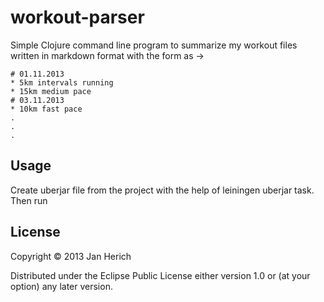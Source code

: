 # workout-parser

Simple Clojure command line program to summarize my workout files written in
markdown format with the form as ->

```
# 01.11.2013
* 5km intervals running
* 15km medium pace
# 03.11.2013
* 10km fast pace
.
.
.
```

## Usage

Create uberjar file from the project with the help of leiningen uberjar task.
Then run 

## License

Copyright © 2013 Jan Herich

Distributed under the Eclipse Public License either version 1.0 or (at
your option) any later version.

